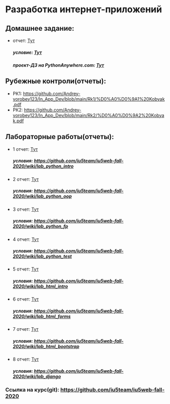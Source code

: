 # Разработка интернет-приложений
## Домашнее задание:
* отчет: [Тут](https://github.com/Andrey-vorobey123/In_App_Dev/blob/main/Reports/%D0%A0%D0%98%D0%9F_Kobyak_DZ.pdf)
  ##### условие: [Тут](https://github.com/iu5team/iu5web-fall-2020/wiki/DZ)
  ##### проект-ДЗ на PythonAnywhere.com: [Тут](https://andrewvorobey.pythonanywhere.com/)

## Рубежные контроли(отчеты):
* РК1: <https://github.com/Andrey-vorobey123/In_App_Dev/blob/main/Rk1/%D0%A0%D0%9A1%20Kobyak.pdf>
* РК2: <https://github.com/Andrey-vorobey123/In_App_Dev/blob/main/Rk2/%D0%A0%D0%9A2%20Kobyak.pdf>

## Лабораторные работы(отчеты):
* 1 отчет: [Тут](https://github.com/Andrey-vorobey123/In_App_Dev/blob/main/Reports/%D0%A0%D0%98%D0%9F_Kobyak_%D0%9B%D0%A01.pdf)
  ##### условия: <https://github.com/iu5team/iu5web-fall-2020/wiki/lab_python_intro>
* 2 отчет: [Тут](https://github.com/Andrey-vorobey123/In_App_Dev/blob/main/Reports/%D0%A0%D0%98%D0%9F_Kobyak_%D0%9B%D0%A02.pdf)
  ##### условия: <https://github.com/iu5team/iu5web-fall-2020/wiki/lab_python_oop>
* 3 отчет: [Тут](https://github.com/Andrey-vorobey123/In_App_Dev/blob/main/Reports/%D0%A0%D0%98%D0%9F_Kobyak_%D0%9B%D0%A03.pdf)
  ##### условия: <https://github.com/iu5team/iu5web-fall-2020/wiki/lab_python_fp>
* 4 отчет: [Тут](https://github.com/Andrey-vorobey123/In_App_Dev/blob/main/Reports/%D0%A0%D0%98%D0%9F_Kobyak_%D0%9B%D0%A04.pdf)
  ##### условия: <https://github.com/iu5team/iu5web-fall-2020/wiki/lab_python_test> 
* 5 отчет: [Тут](https://github.com/Andrey-vorobey123/In_App_Dev/blob/main/Reports/%D0%A0%D0%98%D0%9F_Kobyak_%D0%9B%D0%A05.pdf)
  ##### условия: <https://github.com/iu5team/iu5web-fall-2020/wiki/lab_html_intro>
* 6 отчет: [Тут](https://github.com/Andrey-vorobey123/In_App_Dev/blob/main/Reports/%D0%A0%D0%98%D0%9F_Kobyak_%D0%9B%D0%A06.pdf)
  ##### условия: <https://github.com/iu5team/iu5web-fall-2020/wiki/lab_html_forms>
* 7 отчет: [Тут](https://github.com/Andrey-vorobey123/In_App_Dev/blob/main/Reports/%D0%A0%D0%98%D0%9F_Kobyak_%D0%9B%D0%A07.pdf)
  ##### условия: <https://github.com/iu5team/iu5web-fall-2020/wiki/lab_html_bootstrap>
* 8 отчет: [Тут](https://github.com/Andrey-vorobey123/In_App_Dev/blob/main/Reports/%D0%A0%D0%98%D0%9F_Kobyak_%D0%9B%D0%A08.pdf)
  ##### условия: <https://github.com/iu5team/iu5web-fall-2020/wiki/lab_django>  
### Ссылка на курс(git): <https://github.com/iu5team/iu5web-fall-2020>
